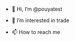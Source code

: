 - 👋 Hi, I’m @pouyatest
- 👀 I’m interested in trade

- 📫 How to reach me 

<!---
pouyatest/pouyatest is a ✨ special ✨ repository because its `README.md` (this file) appears on your GitHub profile.
You can click the Preview link to take a look at your changes.
--->
